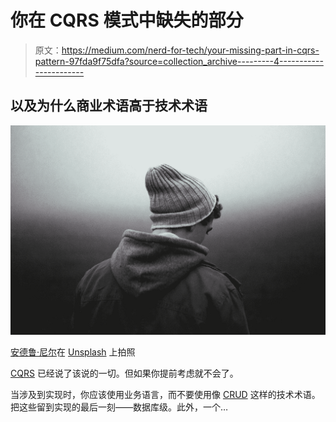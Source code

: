 # 你在 CQRS 模式中缺失的部分

> 原文：<https://medium.com/nerd-for-tech/your-missing-part-in-cqrs-pattern-97fda9f75dfa?source=collection_archive---------4----------------------->

## 以及为什么商业术语高于技术术语

![](img/d960e827f5afc8bbcbd359ab6fbeabfd.png)

[安德鲁·尼尔](https://unsplash.com/@andrewtneel?utm_source=medium&utm_medium=referral)在 [Unsplash](https://unsplash.com?utm_source=medium&utm_medium=referral) 上拍照

[CQRS](http://seekoapp.io/61582ee5d803b60008b3c964) 已经说了该说的一切。但如果你提前考虑就不会了。

当涉及到实现时，你应该使用业务语言，而不要使用像 [CRUD](http://seekoapp.io/61582ee6d803b60008b3c966) 这样的技术术语。把这些留到实现的最后一刻——数据库级。此外，一个…